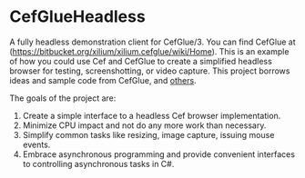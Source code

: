 # CefGlueHeadless
A fully headless demonstration client for CefGlue/3. You can find CefGlue at (https://bitbucket.org/xilium/xilium.cefglue/wiki/Home). This is an example of how you could use Cef and CefGlue to create a simplified headless browser for testing, screenshotting, or video capture. This project borrows ideas and sample code from CefGlue, and [others](https://www.joelverhagen.com/blog/2013/12/headless-chromium-in-c-with-cefglue/).

The goals of the project are:

1. Create a simple interface to a headless Cef browser implementation.
1. Minimize CPU impact and not do any more work than necessary.
1. Simplify common tasks like resizing, image capture, issuing mouse events.
1. Embrace asynchronous programming and provide convenient interfaces to controlling asynchronous tasks in C#.
